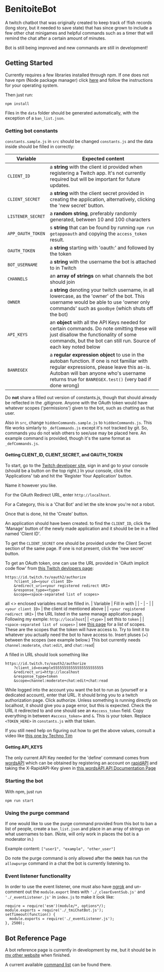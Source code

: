 # BenitoiteBot
A twitch chatbot that was originally created to keep track of !fish records (long story, but it needed to save state) that has since grown to include a few other chat minigames and helpful commands such as a timer that will remind the chat after a certain amount of minutes.

Bot is still being improved and new commands are still in development!

## Getting Started
Currently requires a few libraries installed through npm.
If one does not have npm (Node package manager) click [here](https://docs.npmjs.com/downloading-and-installing-node-js-and-npm) and follow the instructions for your operating system.

Then just run:
```
npm install
```
Files in the `data` folder should be generated automatically, with the exception of a `ban_list.json`. 

### Getting bot constants
`constants.sample.js` in `src` should be changed `constants.js` and the data inside should be filled in correctly:

| Variable | Expected content |
| - | - |
| `CLIENT_ID` | a **string** with the client id provided when registering a Twitch app. It's not currently required but will be important for future updates.|
| `CLIENT_SECRET` | a **string** with the client secret provided in creating the application, alternatively, clicking the 'new secret' button.|
| `LISTENER_SECRET` | a **random string**, preferably randomly generated, between 10 and 100 characters |
| `APP_OAUTH_TOKEN` | s **string** that can be found by running `npm run getappoauth` and copying the `access_token` result. |
| `OAUTH_TOKEN` | a **string** starting with 'oauth:' and followed by the token
| `BOT_USERNAME` | a **string** with the username the bot is attached to in Twitch |
| `CHANNELS` | an **array of strings** on what channels the bot should join |
| `OWNER` | a **string** denoting your twitch username, in all lowercase, as the 'owner' of the bot. This username would be able to use 'owner only commands' such as `goodbye` (which shuts off the bot) |
| `API_KEYS` | an **object** with all the API Keys needed for certain commands. Do note omitting these will just disallow the functionality of some commands, but the bot can still run. Source of each key noted below|
| `BANREGEX` | a **regular expression object** to use in the autoban function. If one is not familiar with regular expressions, please leave this as-is. Autoban will ban anyone who's username returns true for `BANREGEX.test()` (very bad if done wrong)|

Do **not** share a filled out version of constants.js, though that should already be reflected in the .gitignore. Anyone with the OAuth token would have whatever scopes ('permissions') given to the bot, such as chatting as that user.

Also in `src`, change `hiddenCommands.sample.js` to  `hiddenCommands.js`. This file works simlarly to `_defCommands.js` except it's not tracked by git. So, commands you do not wish others to see/use may be placed here. An example command is provided, though it's the same format as `_defCommands.js`.

#### Getting CLIENT_ID, CLIENT_SECRET, and OAUTH_TOKEN
To start, go to the [Twitch developer site](https://dev.twitch.tv/), sign in and go to your console (should be a button on the top right.) In your console, click the 'Applications' tab and hit the 'Register Your Application' button. 

Name it however you like. 

For the OAuth Redirect URL, enter `http://localhost`.

For a Category, this is a 'Chat Bot' and let the site know you're not a robot.

Once that is done, hit the 'Create' button.

An application should have been created. to find the `CLIENT_ID`, click the 'Manage' button of the newly made application and it should be be in a filed named 'Client ID'.

To get the `CLIENT_SECRET` one should be provided under the Client Secret section of the same page. If one is not present, click the 'new secret' button.

To get an OAuth token, one can use the URL provided in 'OAuth implicit code flow' from [this Twitch devlopers page](https://dev.twitch.tv/docs/authentication/getting-tokens-oauth):
```
https://id.twitch.tv/oauth2/authorize
    ?client_id=<your client ID>
    &redirect_uri=<your registered redirect URI>
    &response_type=<type>
    &scope=<space-separated list of scopes>
```
all <> enclosed variables must be filled in.
| Variable | Fill in with |
| - | - |
| `<your client ID>` | the client id mentioned above |
| `<your registered redirect URI>` | the URL listed in the same manage application page. Following my exmple: `http://localhost`|
| `<type>` | set this to `token` |
| `<space-separated list of scopes>` | see [this page](https://dev.twitch.tv/docs/authentication#scopes) for a list of scopes. These are the scopes that the token will have access to. Try to limit it to whatever you actually need the bot to have access to. Insert pluses (+) between the scopes (see example below.) This bot currently needs `channel:moderate`, `chat:edit`, and `chat:read`|

A filled in URL should look something like
```
https://id.twitch.tv/oauth2/authorize
    ?client_id=example55555555555555555555555
    &redirect_uri=http://localhost
    &response_type=token
    &scope=channel:moderate+chat:edit+chat:read
```
While logged into the account you want the bot to run as (yourself or a dedicated account), enter that URL. It should bring you to a twitch authorization page. Click authorize. Unless something is running directly on localhost, it should give you a page error, but this is expected. Check the URL it redirected to and one should see an `#access_token` field. Copy everything in between `#access_token=` and `&`. This is your token. Replace `<TOKEN_HERE>` in `constants.js` with that token.

If you still need help on figuring out how to get the above values, consult a video like [this one by Techno Tim](https://www.youtube.com/watch?v=7uSjKbAUHXg)

#### Getting API_KEYS
The only current API Key needed for the 'define' command comes from [wordsAPI](https://www.wordsapi.com/) which can be obtained by registering an account on [rapidAPI](https://rapidapi.com/) and taking the X-RapidAPI-Key given in [this wordsAPI API Documentation Page](https://rapidapi.com/dpventures/api/wordsapi/) 

### Starting the bot
With npm, just run 
```
npm run start
```

### Using the purge command
If one would like to use the purge command provided from this bot to ban a list of people, create a `ban_list.json` and place in an array of strings on what usernames to ban. (Note, will only work in places the bot is a moderator in.) 

Example content: `["user1", "example", "other_user"]`

Do note the purge command is only allowed after the `OWNER` has run the `allowpurge` command in a chat the bot is currently listening to.

### Event listener functionality

In order to use the event listener, one must also have [ngrok](https://ngrok.com/download) and un-comment out the `module.export` lines with `'./_clearEventSub.js'` and `'./_eventListener.js'` in `index.js` to make it look like:

```
require = require('esm')(module/*, options*/);
module.exports = require('./_tmiChatBot.js');
setTimeout(function() {
  module.exports = require('./_eventListener.js');
}, 2500);

```


## Bot Reference Page
A bot reference page is currently in development by me, but it should be in [my other website](https://pentagonitestudios.com/) when finished. 

A current available [command list](https://pentagonitestudios.com/benitoitebot/commands.html) can be found there.
